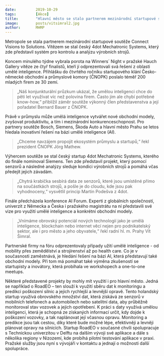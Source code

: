 ```yaml
---
date:         2019-10-29
tags:         [Akce]
title:        "Hlavní město se stalo partnerem mezinárodní startupové soutěže Connect Visions to Solutions"
image: 	      posts/vitsimral2.jpg
author:       MHMP
---
```


Metropole se stala partnerem mezinárodní startupové soutěže Connect Visions to Solutions. Vítězem se stal český 4dot Mechatronic Systems, který zde představil systém pro kontrolu a analýzu výrobních strojů.

Koncem minulého týdne vybrala porota na Winners´ Night v pražské Hauch Gallery vítěze ze čtyř finalistů, kteří jí odprezentovali svá řešení z oblasti umělé inteligence. Přihlášku do čtvrtého ročníku startupového klání Česko-německé obchodní a průmyslové komory (ČNOPK) poslalo téměř 200 mladých firem ze 30 zemí.

> „Náš konjunkturální průzkum ukázal, že umělou inteligenci chce do pěti let využívat víc než polovina firem. Často jim ale chybí potřebné know-how,“ přiblížil záměr soutěže výkonný člen představenstva a její pořadatel Bernard Bauer z ČNOPK.

Právě v průmyslu může umělá inteligence vytvářet nové obchodní modely, zvyšovat produktivitu, a tím i mezinárodní konkurenceschopnost. Pro partnery soutěže Bosch, Siemens, Škoda Auto a hlavní město Prahu se letos hledala inovativní řešení na bázi umělé inteligence (AI). 

> „Chceme navzájem propojit ekosystém průmyslu a startupů,“ řekl prezident ČNOPK Jörg Mathew.

Výhercem soutěže se stal český startup 4dot Mechatronic Systems, kterého do finále nominoval Siemens. Ten zde představil projekt, který pomocí senzorů a následné analýzy sleduje kondici výrobních strojů a pomáhá včas předejít jejich závadám. 

> „Chytrá krabička sesbírá data ze senzorů, které jsou umístěné přímo na součástkách strojů, a pošle je do cloudu, kde jsou pak vyhodnoceny,“ vysvětlil princip Martin Podešva z 4dot.

Finále předcházela konference AI Forum. Experti z globálních společností, univerzit z Německa a Česka i pražského magistrátu na ní představili své vize pro využití umělé inteligence a konkrétní obchodní modely. 

> „Vnímáme obrovský potenciál nových technologií jako je umělá inteligence, blockchain nebo internet věcí nejen pro podnikatelský sektor, ale i pro město a jeho obyvatele,“ řekl radní hl. m. Prahy Vít Šimral.

Partnerské firmy na fóru odprezentovaly případy užití umělé inteligence - od mobility přes zemědělství a strojírenství až po health care. Co je v současnosti zaměstnává, je hledání řešení na bázi AI, která představují také obchodní modely. Při tom má pomáhat také výměna zkušeností se startupisty a inovátory, která probíhala ve workshopech a one-to-one meetups. 

Některé představené projekty by mohly mít využití i pro hlavní město. Jedná se například o RoadEO – ten slouží k využití sběru dat k monitoringu a predikci poškození silnic a jejich rychlejší a levnější opravě. Tento holandský startup využívá obrovského množství dat, která získává ze senzorů v mobilních telefonech a automobilech nebo satelitní data, aby průběžně monitoroval stav vozovek a jejich opotřebení. K práci s daty využívá umělou inteligenci, která je schopná ze získaných informací určit, kdy dojde k poškození vozovky, a tak naplánovat její včasnou opravu. Monitoring a predikce jsou tak cestou, díky které bude možné lépe, efektivněji a levněji plánovat opravy na silnicích. Startup RoadEO v současné chvíli spolupracuje s Technickou univerzitou v Delftu na dalším vývoji své aplikace a dále s několika regiony v Nizozemí, kde probíhá pilotní testování aplikace v praxi. Pražské služby jsou nyní s vývojáři v kontaktu a jednají o možnosti další spolupráce.
